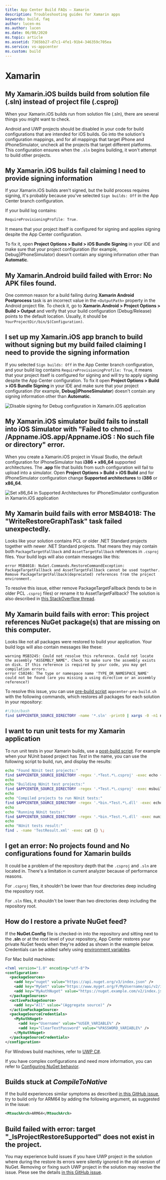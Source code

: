 ```yaml
---
title: App Center Build FAQs – Xamarin
description: Troubleshooting guides for Xamarin apps
keywords: build, faq
author: lucen-ms
ms.author: lucen
ms.date: 06/08/2020
ms.topic: article
ms.assetid: 7365bb27-d7c1-4fe1-91b4-346359c705ea
ms.service: vs-appcenter
ms.custom: build
---
```



# Xamarin
## My Xamarin.iOS builds build from solution file (.sln) instead of project file (.csproj)

When your Xamarin.iOS builds run from solution file (.sln), there are several things you might want to check. 

Android and UWP projects should be disabled in your code for build configurations that are intended for iOS builds. Go into the solution's configuration mappings, and for all mappings that target iPhone and iPhoneSimulator, uncheck all the projects that target different platforms. This configuration ensures when the `.sln` begins building, it won't attempt to build other projects. 

## My Xamarin.iOS builds fail claiming I need to provide signing information
If your Xamarin.iOS builds aren't signed, but the build process requires signing, it's probably because you've selected `Sign builds: Off` in the App Center branch configuration. 

If your build log contains: 
```Javascript
RequireProvisioningProfile: True. 
```
It means that your project itself is configured for signing and applies signing despite the App Center configuration. 

To fix it, open **Project Options > Build > iOS Bundle Signing** in your IDE and make sure that your project configuration (for example, Debug|iPhoneSimulator) doesn't contain any signing information other than **Automatic**.

## My Xamarin.Android build failed with **Error: No APK files found**.
One common reason for a build failing during **Xamarin Android Postprocess** task is an incorrect value in the `<OutputPath>` property in the Android project file. To check it, go to **Xamarin.Android > Project Options > Build > Output** and verify that your build configuration (Debug/Release) points to the default location. Usually, it should be `YourProjectDir/bin/$(Configuration)`.

## I set up my Xamarin.iOS app branch to build without signing but my build failed claiming I need to provide the signing information
If you selected `Sign builds: Off` in the App Center branch configuration, and your build log contains `RequireProvisioningProfile: True`, it means that your project itself is configured for signing and will try to apply signing despite the App Center configuration. To fix it open **Project Options > Build > iOS Bundle Signing** in your IDE and make sure that your project configuration (for example, **Debug|iPhoneSimulator**) doesn't contain any signing information other than **Automatic**.

![Disable signing for Debug configuration in Xamarin.iOS application](~/build/images/xamarin-ios-empty-codesigning.png "Disable signing for Debug configuration in Xamarin.iOS application")

[xamarin-ios-empty-codesigning]: images/xamarin-ios-empty-codesigning.png "Disable signing for Debug configuration in Xamarin.iOS application"

## My Xamarin.iOS simulator build fails to install into iOS Simulator with "Failed to chmod ... /Appname.iOS.app/Appname.iOS : No such file or directory" error. 
When you create a Xamarin.iOS project in Visual Studio, the default configuration for iPhoneSimulator has **i386 + x86_64** supported architectures. The **.app** file that builds from such configuration will fail to upload into a simulator. Open **Project Options > Build > iOS Build** and for iPhoneSimulator configuration change **Supported architectures** to **i386** or **x86_64**.

![Set x86_64 in Supported Architectures for iPhoneSimulator configuration in Xamarin.iOS application](~/build/images/xamarin-ios-iphonesimulator-supported-architecture.png "Set x86_64 in Supported Architectures for iPhoneSimulator configuration in Xamarin.iOS application")

[xamarin-ios-iphonesimulator-supported-architecture]: images/xamarin-ios-iphonesimulator-supported-architecture.png "Set x86_64 in Supported Architectures for iPhoneSimulator configuration in Xamarin.iOS application"

## My Xamarin build fails with error MSB4018: The "WriteRestoreGraphTask" task failed unexpectedly.
Looks like your solution contains PCL or older .NET Standard projects together with newer .NET Standard projects. That means they may contain both `PackageTargetFallback` and `AssetTargetFallback` references in `.csproj` files. Your build logs will also contain messages like this:

```NA
error MSB4018: NuGet.Commands.RestoreCommandException: PackageTargetFallback and AssetTargetFallback cannot be used together. Remove PackageTargetFallback(deprecated) references from the project environment.
```

To resolve this issue, either remove PackageTargetFallback (tends to be in older PCL `.csproj` files) or rename it to AssetTargetFallback? The solution is also described in [this StackOverflow thread](https://stackoverflow.com/questions/45569378/upgrading-to-net-core-2-0-packagetargetfallback-and-assettargetfallback-cannot).

## My Xamarin build fails with error: This project references NuGet package(s) that are missing on this computer.
Looks like not all packages were restored to build your application. Your build logs will also contain messages like these:

```NA
warning MSB3245: Could not resolve this reference. Could not locate the assembly "ASSEMBLY_NAME". Check to make sure the assembly exists on disk. If this reference is required by your code, you may get compilation errors.
error CS0246: The type or namespace name 'TYPE_OR_NAMESPACE_NAME' could not be found (are you missing a using directive or an assembly reference?)
```

To resolve this issue, you can use [pre-build script](~/build/custom/scripts/index.md#pre-build) `appcenter-pre-build.sh` with the following commands, which restores all packages for each solution in your repository:

```bash
#!/bin/bash
find $APPCENTER_SOURCE_DIRECTORY -name '*.sln' -print0 | xargs -0 -n1 nuget restore -DisableParallelProcessing
```

## I want to run unit tests for my Xamarin application
To run unit tests in your Xamarin builds, use a [post-build script](~/build/custom/scripts/index.md#post-build). For example when your NUnit based project has *Test* in the name, you can use the following script to build, run, and display the results:

```bash
echo "Found NUnit test projects:"
find $APPCENTER_SOURCE_DIRECTORY -regex '.*Test.*\.csproj' -exec echo {} \;
echo
echo "Building NUnit test projects:"
find $APPCENTER_SOURCE_DIRECTORY -regex '.*Test.*\.csproj' -exec msbuild {} \;
echo
echo "Compiled projects to run NUnit tests:"
find $APPCENTER_SOURCE_DIRECTORY -regex '.*bin.*Test.*\.dll' -exec echo {} \;
echo
echo "Running NUnit tests:"
find $APPCENTER_SOURCE_DIRECTORY -regex '.*bin.*Test.*\.dll' -exec nunit3-console {} \;
echo
echo "NUnit tests result:"
find . -name 'TestResult.xml' -exec cat {} \;
```

## I get an error: No projects found and No configurations found for Xamarin builds
It could be a problem of the repository depth that the `.csproj` and `.sln` are located in. There's a limitation in current analyzer because of performance reasons.

For `.csproj` files, it shouldn't be lower than four directories deep including the repository root.

For `.sln` files, it shouldn't be lower than two directories deep including the repository root.

## How do I restore a private NuGet feed?
If the **NuGet.Config** file is checked-in into the repository and sitting next to the **.sln** or at the root level of your repository, App Center restores your private NuGet feeds when they're added as shown in the example below. Credentials can be added safely using [environment variables](~/build/custom/scripts/index.md).

For Mac build machines:

```xml
<?xml version="1.0" encoding="utf-8"?>
<configuration>
  <packageSources>
    <add key="nuget" value="https://api.nuget.org/v3/index.json" />
    <add key="MyGet" value="https://www.myget.org/F/MyUsername/api/v2/index.json" />
    <add key="MyAuthNuget" value="https://nuget.example.com/v2/index.json" />
  </packageSources>
  <activePackageSource>
    <add key="All" value="(Aggregate source)" />
  </activePackageSource>
  <packageSourceCredentials>
    <MyAuthNuget>
      <add key="Username" value="%USER_VARIABLE%" />
      <add key="ClearTextPassword" value="%PASSWORD_VARIABLE%" />
    </MyAuthNuget>
  </packageSourceCredentials>
</configuration>
```

For Windows build machines, refer to [UWP C#](~/build/uwp/index.md).

If you have complex configurations and need more information, you can refer to [Configuring NuGet behavior](https://docs.microsoft.com/nuget/consume-packages/configuring-nuget-behavior).

## Builds stuck at _CompileToNative_
If the build experiences similar symptoms as described [in this GitHub issue](https://github.com/xamarin/xamarin-macios/issues/6818), try to build only for ARM64 by adding the following argument, as suggested in the issue:

```xml
<MtouchArch>ARM64</MtouchArch>
```

## Build failed with error: target "_IsProjectRestoreSupported" does not exist in the project.

You may experience build issues if you have UWP project in the solution where during the restore its errors were silently ignored in the old version of NuGet. 
Removing or fixing such UWP project in the solution may resolve the issue. Plese see the details [in this GitHub issue](https://github.com/mono/mono/issues/21180).
